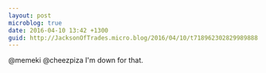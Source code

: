 ```yaml
---
layout: post
microblog: true
date: 2016-04-10 13:42 +1300
guid: http://JacksonOfTrades.micro.blog/2016/04/10/t718962302829989888.html
---
```

@memeki @cheezpiza I'm down for that.
